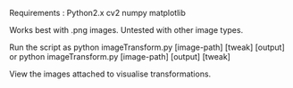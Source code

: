 Requirements :
	Python2.x
	cv2
	numpy
	matplotlib

Works best with .png images.
Untested with other image types.


Run the script as 
	python imageTransform.py [image-path] [tweak] [output]
or  python imageTransform.py [image-path] [output] [tweak]

View the images attached to visualise transformations.